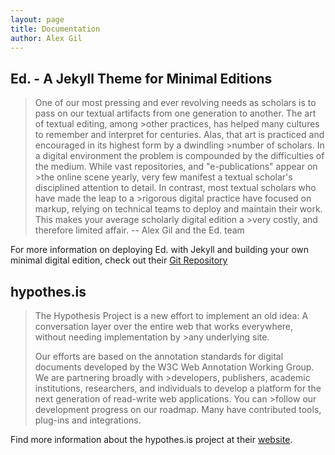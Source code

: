 ```yaml
---
layout: page
title: Documentation
author: Alex Gil
---
```



## Ed. -  A Jekyll Theme for Minimal Editions

>One of our most pressing and ever revolving needs as scholars is to pass on our textual artifacts from one generation to another. The art of textual editing, among >other practices, has helped many cultures to remember and interpret for centuries. Alas, that art is practiced and encouraged in its highest form by a dwindling >number of scholars. In a digital environment the problem is compounded by the difficulties of the medium. While vast repositories, and "e-publications" appear on >the online scene yearly, very few manifest a textual scholar's disciplined attention to detail. In contrast, most textual scholars who have made the leap to a >rigorous digital practice have focused on markup, relying on technical teams to deploy and maintain their work. This makes your average scholarly digital edition a >very costly, and therefore limited affair. --  Alex Gil and the Ed. team

For more information on deploying Ed. with Jekyll and building your own minimal digital edition, check out their [Git Repository](https://github.com/minicomp/ed)

## hypothes.is

>The Hypothesis Project is a new effort to implement an old idea: A conversation layer over the entire web that works everywhere, without needing implementation by >any underlying site.
>
>Our efforts are based on the annotation standards for digital documents developed by the W3C Web Annotation Working Group. We are partnering broadly with >developers, publishers, academic institutions, researchers, and individuals to develop a platform for the next generation of read-write web applications. You can >follow our development progress on our roadmap. Many have contributed tools, plug-ins and integrations.

Find more information about the hypothes.is project at their [website](https://web.hypothes.is).
